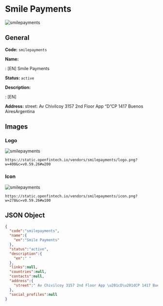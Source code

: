 
# Smile Payments 
![smilepayments](https://static.openfintech.io/vendors/smilepayments/logo.png?w=400&c=v0.59.26#w200)  

## General 
 
**Code:** `smilepayments` 
 
**Name:** 
 
:	[EN] Smile Payments 
 
**Status:** `active` 
 
**Description:** 
 
: [EN]   
 
**Address:** 
street:  Av Chivilcoy 3157 2nd Floor App “D”CP 1417 Buenos AiresArgentina  

## Images 

### Logo 
 
![smilepayments](https://static.openfintech.io/vendors/smilepayments/logo.png?w=400&c=v0.59.26#w200)  

```
https://static.openfintech.io/vendors/smilepayments/logo.png?w=400&c=v0.59.26#w200
```  

### Icon 
 
![smilepayments](https://static.openfintech.io/vendors/smilepayments/icon.png?w=278&c=v0.59.26#w100)  

```
https://static.openfintech.io/vendors/smilepayments/icon.png?w=278&c=v0.59.26#w100
```  

## JSON Object 

```json
{
  "code":"smilepayments",
  "name":{
    "en":"Smile Payments"
  },
  "status":"active",
  "description":{
    "en":" "
  },
  "links":null,
  "countries":null,
  "contacts":null,
  "address":{
    "street":" Av Chivilcoy 3157 2nd Floor App \u201cD\u201dCP 1417 Buenos AiresArgentina "
  },
  "social_profiles":null
}
```  
